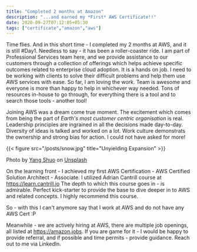 ```yaml
---
title: "Completed 2 months at Amazon"
description: "...and earned my *First* AWS Certificate!!"
date: 2020-09-27T07:12:05+05:30
tags: ["certificate","amazon","aws"]
---
```

  
Time flies. And in this short time - I completed my 2 months at AWS, and it is still #Day1. Needless to say - it has been a roller-coaster ride. I am part of Professional Services team here, and we provide assistance to our customers through a collection of offerings which helps achieve specific outcomes related to enterprise cloud adoption. It is a hands on job. I need to be working with clients to solve their difficult problems and help them use AWS services with ease. So far, I am loving the work. Team is awesome and everyone is more than happy to help in whichever way needed. Tons of resources in-house to go through, for everything there is a tool and to search those tools - another tool!

Joining AWS was a dream come true moment. The excitement which comes from being the part of _Earth's most customer centric organisation_ is real. Leadership principles are ingrained in all the decisions made day-to-day. Diversity of ideas is talked and worked on a lot. Work culture demonstrats the ownership and strong bias for action. I could not have asked for more!

{{< figure src="/posts/snow.jpg" title="Unyielding Expansion" >}}

<span>Photo by <a href="https://unsplash.com/@yangshuo?utm_source=unsplash&amp;utm_medium=referral&amp;utm_content=creditCopyText">Yang Shuo</a> on <a href="https://unsplash.com/images/nature?utm_source=unsplash&amp;utm_medium=referral&amp;utm_content=creditCopyText">Unsplash</a></span>


On the learning front - I achieved my first AWS Certification - AWS Certified Solution Architect - Associate. I utilized Adrian Cantrill course at https://learn.cantrill.io The depth to which this course goes in - is admirable. Perfect kick-starter to provide the base to dive deeper in to AWS and related concepts. I highly recommend this course.

So - with this I can't anymore say that I work at AWS and do not have any AWS Cert :P

Meanwhile - we are actively hiring at AWS, there are multiple job openings, all listed at https://amazon.jobs. If you are game for it - I would be happy to provide referral, and if possible and time permits - provide guidance. Reach out to me via LinkedIn.
